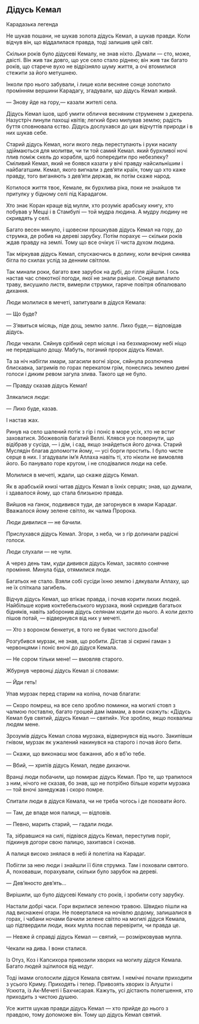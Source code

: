 ## Дідусь Кемал

Карадазька легенда

Не шукав пошани, не шукав золота дідусь Кемал, а шукав правди.
Коли відчув він, що віддалилася правда, тоді залишив цей світ.

Скільки років було дідусеві Кемалу, не знав ніхто.
Думали — сто, може, двісті.
Він жив так довго, що усе село стало ріднею; він жив так багато років, що старече вухо не відрізняло шуму життя, а очі втомилися стежити за його метушнею.

Інколи про нього забували, і лише коли весняне сонце золотило промінням вершини Карадагу, згадували, що дідусь Кемал живий.

— Знову йде на гору,— казали жителі села.

Дідусь Кемал ішов, щоб умити обличчя весняним струменем з джерела.
Назустріч линули пахощі квітів; легкий бриз милував землю; радість буття сповнювала єство.
Дідусь дослухався до цих відчуттів природи і в них шукав себе.

Старий дідусь Кемал, ноги якого ледь переступають і руки насилу здіймаються для молитви, чи ти той самий Кемал.
який бурхливої ночі плив поміж скель до корабля, щоб попередити про небезпеку?
Сміливий Кемал, який не боявся казати у вічі правду найсильнішим і найбагатшим.
Кемал, якого вигнали з дев’яти країн, тому що хто каже правду, того виганяють з дев’яти держав, як потім скаже народ.

Котилося життя твоє, Кемале, як бурхлива ріка, поки не знайшов ти притулку у бідному селі під Карадагом.

Хто знає Коран краще від мулли, хто розуміє арабську книгу, хто побував у Мецці і в Стамбулі — той мудра людина.
А мудру людину не скривдять у селі.

Багато весен минуло, і щовесни прошкував дідусь Кемал на гору, до струмка, де робив на дереві зарубку.
Потім порахує — скільки років ждав правду на землі.
Тому що все очікує її чиста духом людина.

Так міркував дідусь Кемал, спускаючись в долину, коли вечірня синява бігла по схилах услід за денним світлом.

Так минали роки, багато вже зарубок на дубі, до гілля дійшли.
І ось настав час спекотної погоди, якої не знали раніше.
Сонце випалило траву, висушило листя, вимерли струмки, гаряче повітря обпалювало дихання.

Люди молилися в мечеті, запитували в дідуся Кемала:

— Що буде?

— З’явиться місяць, піде дощ, землю заллє.
Лихо буде,— відповідав дідусь.

Люди чекали.
Сяйнув срібний серп місяця і на безхмарному небі ніщо не передвіщало дощу.
Мабуть, поганий пророк дідусь Кемал.

Та за ніч набігли хмари, загасили вогні зірок, сяйнула розлючена блискавка, загримів по горах перекатом грім, понеслись землею дивні голоси і диким ревом загула злива.
Такого ще не було.

— Правду сказав дідусь Кемал!

Злякалися люди:

— Лихо буде, казав.

І настав жах.

Ринув на село шалений потік з гір і поніс в море усіх, хто не встиг заховатися.
Збожеволів багатий Веллі.
Клявся усе повернути, що відібрав у сусіда, — і дім, і сад, якщо знайдеться його дочка.
Старий Муслядін благав допомогти йому, — усі борги простить.
І було чисте серце в них.
І згадували ім’я Аллаха навіть ті, хто ніколи не вимовляв його.
Бо панувало горе кругом, і не сподівалися люди на себе.

Молилися в мечеті, ждали, що скаже дідусь Кемал.

Як в арабській книзі читав дідусь Кемал в їхніх серцях; знав, що думали, і здавалося йому, що стала близькою правда.

Вийшов на ґанок, подивився туди, де загорнувся в хмари Карадаг.
Вважалося йому зелене світло, як чалма Пророка.

Люди дивилися — не бачили.

Прислухався дідусь Кемал.
Згори, з неба, чи з гір долинали радісні голоси.

Люди слухали — не чули.

А через день там, куди дивився дідусь Кемал, засяяло сонячне проміння.
Минула біда, отямилися люди.

Багатьох не стало.
Взяли собі сусіди їхню землю і дякували Аллаху, що не їх спіткала загибель.

Відчув дідусь Кемал, що втікає правда, і почав корити лихих людей.
Найбільше корив коктебельського мурзака, який скривдив багатьох бідняків, навіть заборонив дідусь селянам ходити до нього.
А коли дехто пішов потай, — відвернувся від них у мечеті.

— Хто з вороном бенкетує, в того не буває чистого дзьоба!

Розгубився мурзак, не знав, що робити.
Дістав зі скрині гаман з червонцями і поніс вночі до дідуся Кемала.

— Не сором тільки мене! — вмовляв старого.

Жбурнув червонці дідусь Кемал зі словами:

— Йди геть!

Упав мурзак перед старим на коліна, почав благати:

— Скоро помреш, на все село зроблю поминки, на могилі стовп з чалмою поставлю, багато грошей дам імамам, а вони скажуть: «Дідусь Кемал був святий, дідусь Кемал — святий».
Усе зроблю, якщо похвалиш людям мене.

Зрозумів дідусь Кемал слова мурзака, відвернувся від нього.
Закипівши гнівом, мурзак як ужалений накинувся на старого і почав його бити.

— Скажи, що виконаєш моє бажання, або я вб’ю тебе.

— Вбий, — хрипів дідусь Кемал, ледве дихаючи.

Вранці люди побачили, що помирає дідусь Кемал.
Про те, що трапилося з ним, нічого не сказав, бо знав, що не потрібно більше корити мурзака — той вночі занедужав і скоро помре.

Спитали люди в дідуся Кемала, чи не треба чогось і де поховати його.

— Там, де впаде моя палиця, — відповів.

— Певно, марить старий, — гадали люди.

Та, зібравшися на силі, підвівся дідусь Кемал, переступив поріг, підкинув догори свою палицю, захитався і сконав.

А палиця високо знялася в небі й полетіла на Карадаг.

Побігли за нею люди і знайшли її біля струмка.
Там і поховали святого.
А, поховавши, порахували, скільки було зарубок на дереві.

— Дев’яносто дев’ять...

Вирішили, що було дідусеві Кемалу сто років, і зробили соту зарубку.

Настали добрі часи.
Гори вкрилися зеленою травою.
Швидко пішли на лад виснажені отари.
Не поверталися на ночівлю додому, залишалися в горах, і чабани ночами бачили зелене світло на могилі дідуся Кемала, що підтвердили люди, яких мулла послав перевірити, чи правда це.

— Невже й справді дідусь Кемал — святий, — розмірковував мулла.

Чекали на дива.
І вони сталися.

Із Отуз, Коз і Капсихора привозили хворих на могилу дідуся Кемала.
Багато людей зцілилося від недуг.

Тоді імами оголосили дідуся Кемала святим.
І немічні почали приходити з усього Криму.
Приходять і тепер.
Привозять хворих із Алушти і Ускюта, із Ак-Мечеті і Бахчисарая.
Кажуть, усі дістають полегшення, хто приходить з чистою душею.

Усе життя шукав правди дідусь Кемал — хто прийде до нього з правдою, тому допоможе він.
Тому що дідусь Кемал святий.

